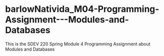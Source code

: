 # barlowNativida_M04-Programming-Assignment---Modules-and-Databases
This is the SDEV 220 Spring Module 4 Programming Assignment about Modules and Databases
